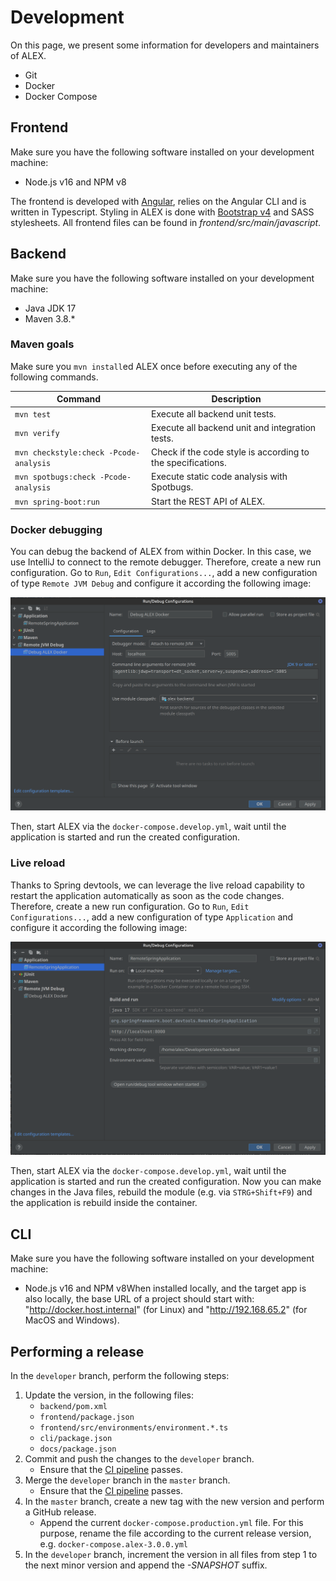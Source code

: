 # Development

On this page, we present some information for developers and maintainers of ALEX.

- Git
- Docker
- Docker Compose


## Frontend

Make sure you have the following software installed on your development machine:

- Node.js v16 and NPM v8

The frontend is developed with [Angular][angular], relies on the Angular CLI and is written in Typescript.
Styling in ALEX is done with [Bootstrap v4][bootstrap] and SASS stylesheets.
All frontend files can be found in *frontend/src/main/javascript*.


## Backend

Make sure you have the following software installed on your development machine:

- Java JDK 17
- Maven 3.8.*

### Maven goals

Make sure you `mvn install`ed ALEX once before executing any of the following commands.

| Command                                 | Description                                                          |
|-----------------------------------------|----------------------------------------------------------------------|
| `mvn test`                              | Execute all backend unit tests.                                      |
| `mvn verify`                            | Execute all backend unit and integration tests.                      |
| `mvn checkstyle:check -Pcode-analysis`  | Check if the code style is according to the specifications.          |
| `mvn spotbugs:check -Pcode-analysis`    | Execute static code analysis with Spotbugs.                          |
| `mvn spring-boot:run`                   | Start the REST API of ALEX.                                          |

### Docker debugging

You can debug the backend of ALEX from within Docker.
In this case, we use IntelliJ to connect to the remote debugger.
Therefore, create a new run configuration.
Go to `Run`, `Edit Configurations...`, add a new configuration of type `Remote JVM Debug` and configure it according the following image:

![Docker debug](./assets/docker-debug.png)

Then, start ALEX via the `docker-compose.develop.yml`, wait until the application is started and run the created configuration.

### Live reload

Thanks to Spring devtools, we can leverage the live reload capability to restart the application automatically as soon as the code changes.
Therefore, create a new run configuration.
Go to `Run`, `Edit Configurations...`, add a new configuration of type `Application` and configure it according the following image:

![Live reload](./assets/live-reload.png)

Then, start ALEX via the `docker-compose.develop.yml`, wait until the application is started and run the created configuration.
Now you can make changes in the Java files, rebuild the module (e.g. via `STRG+Shift+F9`) and the application is rebuild inside the container.

## CLI

Make sure you have the following software installed on your development machine:

- Node.js v16 and NPM v8When installed locally, and the target app is also locally, the base URL of a project should start with: "http://docker.host.internal" (for Linux) and "http://192.168.65.2" (for MacOS and Windows).


## Performing a release

In the `developer` branch, perform the following steps:

1. Update the version, in the following files:
    * `backend/pom.xml`
    * `frontend/package.json`
    * `frontend/src/environments/environment.*.ts`
    * `cli/package.json`
    * `docs/package.json`
2. Commit and push the changes to the `developer` branch.
    - Ensure that the [CI pipeline][ci] passes.
3. Merge the `developer` branch in the `master` branch.
    - Ensure that the [CI pipeline][ci] passes.
4. In the `master` branch, create a new tag with the new version and perform a GitHub release.
    - Append the current `docker-compose.production.yml` file.
      For this purpose, rename the file according to the current release version, e.g. ``docker-compose.alex-3.0.0.yml``
5. In the `developer` branch, increment the version in all files from step 1 to the next minor version and append the *-SNAPSHOT* suffix.
  
  
[angular]: https://angular.io/
[bootstrap]: https://getbootstrap.com/docs/4.3/
[docker]: https://www.docker.com
[ci]: https://github.com/LearnLib/alex/actions
